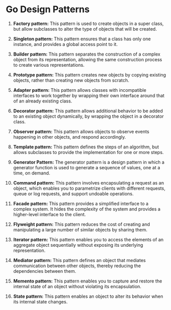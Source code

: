 # Go Design Patterns

1. **Factory pattern:** This pattern is used to create objects in a super class, but allow subclasses to alter the type of objects that will be created.

2. **Singleton pattern:** This pattern ensures that a class has only one instance, and provides a global access point to it.

3. **Builder pattern:** This pattern separates the construction of a complex object from its representation, allowing the same construction process to create various representations.

4. **Prototype pattern:** This pattern creates new objects by copying existing objects, rather than creating new objects from scratch.

5. **Adapter pattern:** This pattern allows classes with incompatible interfaces to work together by wrapping their own interface around that of an already existing class.

6. **Decorator pattern:** This pattern allows additional behavior to be added to an existing object dynamically, by wrapping the object in a decorator class.

7. **Observer pattern:** This pattern allows objects to observe events happening in other objects, and respond accordingly.

8. **Template pattern:** This pattern defines the steps of an algorithm, but allows subclasses to provide the implementation for one or more steps.

9. **Generator Pattern:** The generator pattern is a design pattern in which a generator function is used to generate a sequence of values, one at a time, on demand.

10. **Command pattern:** This pattern involves encapsulating a request as an object, which enables you to parametrize clients with different requests, queue or log requests, and support undoable operations.

11. **Facade pattern:** This pattern provides a simplified interface to a complex system. It hides the complexity of the system and provides a higher-level interface to the client.

12. **Flyweight pattern:** This pattern reduces the cost of creating and manipulating a large number of similar objects by sharing them.

13. **Iterator pattern:** This pattern enables you to access the elements of an aggregate object sequentially without exposing its underlying representation.

14. **Mediator pattern:** This pattern defines an object that mediates communication between other objects, thereby reducing the dependencies between them.

15. **Memento pattern:** This pattern enables you to capture and restore the internal state of an object without violating its encapsulation.

16. **State pattern:** This pattern enables an object to alter its behavior when its internal state changes.

